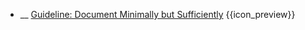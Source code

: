 * __ [Guideline: Document Minimally but Sufficiently]({{baseUrl}}/documentation/guidelines/documentMinimally) <trigger for="pop:documentation-documentMinimally-preview">{{icon_preview}}</trigger>

<popover id="pop:documentation-documentMinimally-preview" header="{{icon_preview}} Guideline: Document Minimally but Sufficiently" placement="right">
  <div slot="content">
    <include src=".\preview.md" />
  </div>
</popover>
